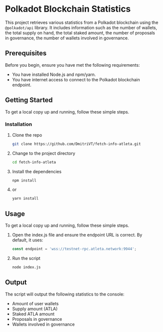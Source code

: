 # Polkadot Blockchain Statistics

This project retrieves various statistics from a Polkadot blockchain using the `@polkadot/api` library. It includes information such as the number of wallets, the total supply on hand, the total staked amount, the number of proposals in governance, the number of wallets involved in governance.

## Prerequisites

Before you begin, ensure you have met the following requirements:
- You have installed Node.js and npm/yarn.
- You have internet access to connect to the Polkadot blockchain endpoint.

## Getting Started

To get a local copy up and running, follow these simple steps.

### Installation

1. Clone the repo

   ```sh
   git clone https://github.com/DmitriVT/fetch-info-atleta.git

2. Change to the project directory

   ```sh
   cd fetch-info-atleta

3. Install the dependencies

   ```sh
   npm install

3. or

   ```sh
   yarn install


## Usage

To get a local copy up and running, follow these simple steps.

1. Open the index.js file and ensure the endpoint URL is correct. By default, it uses:

   ```js
   const endpoint = 'wss://testnet-rpc.atleta.network:9944';

2. Run the script

   ```sh
   node index.js

## Output
The script will output the following statistics to the console:

- Amount of user wallets
- Supply amount (ATLA)
- Staked ATLA amount
- Proposals in governance
- Wallets involved in governance